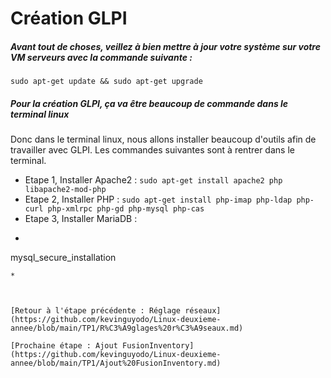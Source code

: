 # Création GLPI

##### Avant tout de choses, veillez à bien mettre à jour votre système sur votre VM serveurs avec la commande suivante :
```
sudo apt-get update && sudo apt-get upgrade
```

##### Pour la création GLPI, ça va être beaucoup de commande dans le terminal linux

Donc dans le terminal linux, nous allons installer beaucoup d'outils afin de travailler avec GLPI. Les commandes suivantes sont à rentrer dans le terminal.

* Etape 1, Installer Apache2 : ``` sudo apt-get install apache2 php libapache2-mod-php ```
* Etape 2, Installer PHP : ```sudo apt-get install php-imap php-ldap php-curl php-xmlrpc php-gd php-mysql php-cas ```
* Etape 3, Installer MariaDB : 
* ```sudo apt-get install mariadb-server
mysql_secure_installation
```
* 



[Retour à l'étape précédente : Réglage réseaux](https://github.com/kevinguyodo/Linux-deuxieme-annee/blob/main/TP1/R%C3%A9glages%20r%C3%A9seaux.md)

[Prochaine étape : Ajout FusionInventory](https://github.com/kevinguyodo/Linux-deuxieme-annee/blob/main/TP1/Ajout%20FusionInventory.md)
